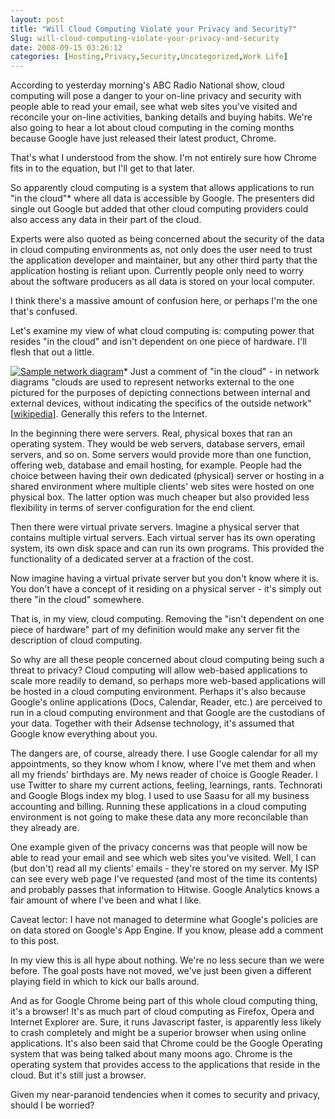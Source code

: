 ```yaml
---
layout: post
title: "Will Cloud Computing Violate your Privacy and Security?"
Slug: will-cloud-computing-violate-your-privacy-and-security
date: 2008-09-15 03:26:12
categories: [Hosting,Privacy,Security,Uncategorized,Work Life]
---
```

According to yesterday morning's ABC Radio National show, cloud computing will pose a danger to your on-line privacy and security with people able to read your email, see what web sites you've visited and reconcile your on-line activities, banking details and buying habits. We're also going to hear a lot about cloud computing in the coming months because Google have just released their latest product, Chrome.

That's what I understood from the show. I'm not entirely sure how Chrome fits in to the equation, but I'll get to that later.

So apparently cloud computing is a system that allows applications to run "in the cloud"\* where all data is accessible by Google. The presenters did single out Google but added that other cloud computing providers could also access any data in their part of the cloud.

Experts were also quoted as being concerned about the security of the data in cloud computing environments as, not only does the user need to trust the application developer and maintainer, but any other third party that the application hosting is reliant upon. Currently people only need to worry about the software producers as all data is stored on your local computer.

I think there's a massive amount of confusion here, or perhaps I'm the one that's confused.

Let's examine my view of what cloud computing is: computing power that resides "in the cloud" and isn't dependent on one piece of hardware. I'll flesh that out a little.

[![Sample network diagram](https://bendechrai.com/wp-content/uploads/2008/09/sample-network-diagram.png "Sample network diagram")](http://en.wikipedia.org/wiki/Image:Sample-network-diagram.png)\* Just a comment of "in the cloud" - in network diagrams "clouds are used to represent networks external to the one pictured for the purposes of depicting connections between internal and external devices, without indicating the specifics of the outside network" \[[wikipedia](http://en.wikipedia.org/wiki/Network_diagram)\]. Generally this refers to the Internet.

In the beginning there were servers. Real, physical boxes that ran an operating system. They would be web servers, database servers, email servers, and so on. Some servers would provide more than one function, offering web, database and email hosting, for example. People had the choice between having their own dedicated (physical) server or hosting in a shared environment where multiple clients' web sites were hosted on one physical box. The latter option was much cheaper but also provided less flexibility in terms of server configuration for the end client.

Then there were virtual private servers. Imagine a physical server that contains multiple virtual servers. Each virtual server has its own operating system, its own disk space and can run its own programs. This provided the functionality of a dedicated server at a fraction of the cost.

Now imagine having a virtual private server but you don't know where it is. You don't have a concept of it residing on a physical server - it's simply out there "in the cloud" somewhere.

That is, in my view, cloud computing. Removing the "isn't dependent on one piece of hardware" part of my definition would make any server fit the description of cloud computing.

So why are all these people concerned about cloud computing being such a threat to privacy? Cloud computing will allow web-based applications to scale more readily to demand, so perhaps more web-based applications will be hosted in a cloud computing environment. Perhaps it's also because Google's online applications (Docs, Calendar, Reader, etc.) are perceived to run in a cloud computing environment and that Google are the custodians of your data. Together with their Adsense technology, it's assumed that Google know everything about you.

The dangers are, of course, already there. I use Google calendar for all my appointments, so they know whom I know, where I've met them and when all my friends' birthdays are. My news reader of choice is Google Reader. I use Twitter to share my current actions, feeling, learnings, rants. Technorati and Google Blogs index my blog. I used to use Saasu for all my business accounting and billing. Running these applications in a cloud computing environment is not going to make these data any more reconcilable than they already are.

One example given of the privacy concerns was that people will now be able to read your email and see which web sites you've visited. Well, I can (but don't) read all my clients' emails - they're stored on my server. My ISP can see every web page I've requested (and most of the time its contents) and probably passes that information to Hitwise. Google Analytics knows a fair amount of where I've been and what I like.

Caveat lector: I have not managed to determine what Google's policies are on data stored on Google's App Engine. If you know, please add a comment to this post.

In my view this is all hype about nothing. We're no less secure than we were before. The goal posts have not moved, we've just been given a different playing field in which to kick our balls around.

And as for Google Chrome being part of this whole cloud computing thing, it's a browser! It's as much part of cloud computing as Firefox, Opera and Internet Explorer are. Sure, it runs Javascript faster, is apparently less likely to crash completely and might be a superior browser when using online applications. It's also been said that Chrome could be the Google Operating system that was being talked about many moons ago. Chrome is the operating system that provides access to the applications that reside in the cloud. But it's still just a browser.

Given my near-paranoid tendencies when it comes to security and privacy, should I be worried?
